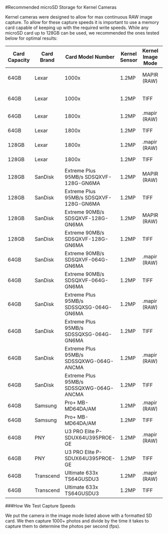 #Recommended microSD Storage for Kernel Cameras

Kernel cameras were designed to allow for max continuous RAW image capture. To allow for these capture speeds it is important to use a memory card capable of keeping up with the required write speeds. While any microSD card up to 128GB can be used, we recommended the ones tested below for optimal results:

| Card Capacity | Card Brand | Card Model Number                      | Kernel Sensor | Kernel Image Mode | Photos Per Second | Image Size | Card Capacity | Card Capture Length |
|---------------|------------|----------------------------------------|---------------|-------------------|-------------------|------------|---------------|---------------------|
| 64GB          | Lexar      | 1000x                                  | 1.2MP         | MAPIR (RAW)       | **8.67fps**       | 1.75MB     | ~34,057 photos| 2 hours 42 minutes  |
| 64GB          | Lexar      | 1000x                                  | 1.2MP         | TIFF              | **5.74fps**       | 2.34MB     | ~25,470 photos| 2 hours 54 minutes  |
| 64GB         | Lexar      | 1800x                                  | 1.2MP         | .mapir (RAW)      | **8.76fps**              | 1.75MB     | ~34,057 photos|                     |
| 64GB         | Lexar      | 1800x                                  | 1.2MP         | TIFF              | **?fps**              | 2.34MB     | ~25,470 photos|                     |
| 128GB         | Lexar      | 1800x                                  | 1.2MP         | .mapir (RAW)      | **8.27fps**              | 1.75MB     | ~34,057 photos|                     |
| 128GB         | Lexar      | 1800x                                  | 1.2MP         | TIFF              | **5.32fps**              | 2.34MB     | ~25,470 photos|                     |
| 128GB         | SanDisk    | Extreme Plus 95MB/s SDSQXVF-128G-GN6MA | 1.2MP         | MAPIR (RAW)       | **8.94fps**       | 1.75MB     | ~68,000 photos| 3 hours 19 minutes  |
| 128GB         | SanDisk    | Extreme Plus 95MB/s SDSQXVF-128G-GN6MA | 1.2MP         | TIFF              | **5.21fps**       | 2.34MB     | ~50,854 photos| 4 hours 7 minutes   |
| 128GB         | SanDisk    | Extreme 90MB/s SDSQXVF-128G-GN6MA      | 1.2MP         | MAPIR (RAW)       | **8.27fps**       | 1.75MB     | ~68,000 photos| 3 hours 10 minutes  |
| 128GB         | SanDisk    | Extreme 90MB/s SDSQXVF-128G-GN6MA      | 1.2MP         | TIFF              | **5.76fps**       | 2.34MB     | ~50,854 photos| 3 hours 49 minutes  |
| 64GB          | SanDisk    | Extreme 90MB/s SDSQXVF-064G-GN6MA      | 1.2MP         | .mapir (RAW)      | **9.36fops**              | 1.75MB     | ~34,057 photos|                     |
| 64GB          | SanDisk    | Extreme 90MB/s SDSQXVF-064G-GN6MA      | 1.2MP         | TIFF              | **?fps**              | 2.34MB     | ~25,470 photos|                     |
| 64GB          | SanDisk    | Extreme Plus 95MB/s SDSSQXSG-064G-GN6MA| 1.2MP         | .mapir (RAW)      | **9.27fps**       | 1.75MB     | ~34,057 photos|                     |
| 64GB          | SanDisk    | Extreme Plus 95MB/s SDSSQXSG-064G-GN6MA| 1.2MP         | TIFF              | **?fps**              | 2.34MB     | ~25,470 photos|                     |
| 64GB          | SanDisk    | Extreme Plus 95MB/s SDSSQXWG-064G-ANCMA| 1.2MP         | .mapir (RAW)      | **9.44fps**       | 1.75MB     | ~34,057 photos|                     |
| 64GB          | SanDisk    | Extreme Plus 95MB/s SDSSQXWG-064G-ANCMA| 1.2MP         | TIFF              | **?fps**       | 2.34MB     | ~25,470 photos| 
| 64GB          | Samsung| Pro+ MB-MD64DA/AM | 1.2MP         | .mapir (RAW) | **8.38fps**       | 2.34MB     | ~25,470 photos|                     |
| 64GB          | Samsung| Pro+ MB-MD64DA/AM | 1.2MP         | TIFF | **?fps**       | 2.34MB     | ~25,470 photos|                     |
| 64GB          | PNY | U3 PRO Elite P-SDUX64U395PROE-GE | 1.2MP         | .mapir (RAW) | **8.62fps**       | 2.34MB     | ~25,470 photos|                     |
| 64GB          | PNY | U3 PRO Elite P-SDUX64U395PROE-GE | 1.2MP         | TIFF | **?fps**       | 2.34MB     | ~25,470 photos|                     |
| 64GB          | Transcend | Ultimate 633x TS64GUSDU3 | 1.2MP         | .mapir (RAW) | **8.30fps**       | 2.34MB     | ~25,470 photos|                     |
| 64GB          | Transcend | Ultimate 633x TS64GUSDU3 | 1.2MP         | TIFF | **?fps**       | 2.34MB     | ~25,470 photos|                     |





###How We Test Capture Speeds

We put the camera in the image mode listed above with a formatted SD card. We then capture 1000+ photos and divide by the time it takes to capture them to determine the photos per second (fps).